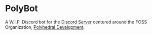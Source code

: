 # PolyBot

A W.I.P. Discord bot for the [Discord Server](https://discord.dfsek.com) centered around the FOSS Organization,
[Polyhedral Development](/PolyhedralDev).
